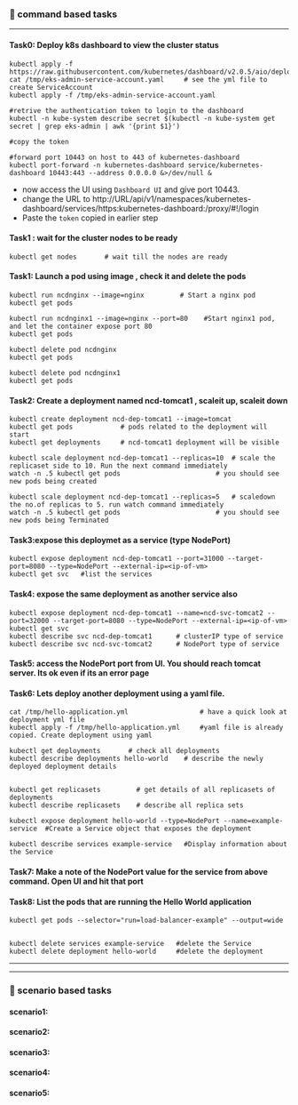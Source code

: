 ### :camel: command based tasks
---
#### Task0: Deploy k8s dashboard to view the cluster status 
```
kubectl apply -f https://raw.githubusercontent.com/kubernetes/dashboard/v2.0.5/aio/deploy/recommended.yaml
cat /tmp/eks-admin-service-account.yaml     # see the yml file to create ServiceAccount
kubectl apply -f /tmp/eks-admin-service-account.yaml

#retrive the authentication token to login to the dashboard
kubectl -n kube-system describe secret $(kubectl -n kube-system get secret | grep eks-admin | awk '{print $1}')

#copy the token

#forward port 10443 on host to 443 of kubernetes-dashboard
kubectl port-forward -n kubernetes-dashboard service/kubernetes-dashboard 10443:443 --address 0.0.0.0 &>/dev/null & 
```
* now access the UI using `Dashboard UI` and give port 10443. 
* change the URL to http://URL/api/v1/namespaces/kubernetes-dashboard/services/https:kubernetes-dashboard:/proxy/#!/login
* Paste the `token` copied in earlier step

#### Task1 : wait for the cluster nodes to be ready 
```
kubectl get nodes       # wait till the nodes are ready
```


#### Task1: Launch a pod using image , check it and delete the pods 
```
kubectl run ncdnginx --image=nginx         # Start a nginx pod
kubectl get pods

kubectl run ncdnginx1 --image=nginx --port=80    #Start nginx1 pod,  and let the container expose port 80
kubectl get pods 

kubectl delete pod ncdnginx
kubectl get pods 

kubectl delete pod ncdnginx1
kubectl get pods 
```
#### Task2: Create a deployment named ncd-tomcat1 , scaleit up, scaleit down 
```
kubectl create deployment ncd-dep-tomcat1 --image=tomcat
kubectl get pods            # pods related to the deployment will start
kubectl get deployments     # ncd-tomcat1 deployment will be visible 

kubectl scale deployment ncd-dep-tomcat1 --replicas=10  # scale the replicaset side to 10. Run the next command immediately
watch -n .5 kubectl get pods                        # you should see new pods being created

kubectl scale deployment ncd-dep-tomcat1 --replicas=5   # scaledown the no.of replicas to 5. run watch command immediately
watch -n .5 kubectl get pods                        # you should see new pods being Terminated
``` 
#### Task3:expose this deploymet as a service (type NodePort)
```
kubectl expose deployment ncd-dep-tomcat1 --port=31000 --target-port=8080 --type=NodePort --external-ip=<ip-of-vm>
kubectl get svc   #list the services
```
#### Task4: expose the same deployment as another service also
```
kubectl expose deployment ncd-dep-tomcat1 --name=ncd-svc-tomcat2 --port=32000 --target-port=8080 --type=NodePort --external-ip=<ip-of-vm>
kubectl get svc 
kubectl describe svc ncd-dep-tomcat1      # clusterIP type of service
kubectl describe svc ncd-svc-tomcat2      # NodePort type of service
```
#### Task5: access the NodePort port from UI. You should reach tomcat server. Its ok even if its an error page
#### Task6: Lets deploy another deployment using a yaml file. 
```
cat /tmp/hello-application.yml                  # have a quick look at deployment yml file
kubectl apply -f /tmp/hello-application.yml     #yaml file is already copied. Create deployment using yaml

kubectl get deployments       # check all deployments 
kubectl describe deployments hello-world    # describe the newly deployed deployment details


kubectl get replicasets         # get details of all replicasets of deployments 
kubectl describe replicasets    # describe all replica sets 

kubectl expose deployment hello-world --type=NodePort --name=example-service  #Create a Service object that exposes the deployment

kubectl describe services example-service   #Display information about the Service
```
#### Task7: Make a note of the NodePort value for the service from above command. Open UI and hit that port

#### Task8: List the pods that are running the Hello World application
```
kubectl get pods --selector="run=load-balancer-example" --output=wide


kubectl delete services example-service   #delete the Service
kubectl delete deployment hello-world     #delete the deployment 
```
---
---
### :rocket: scenario based tasks 
#### scenario1: 
#### scenario2: 
#### scenario3: 
#### scenario4: 
#### scenario5: 


















